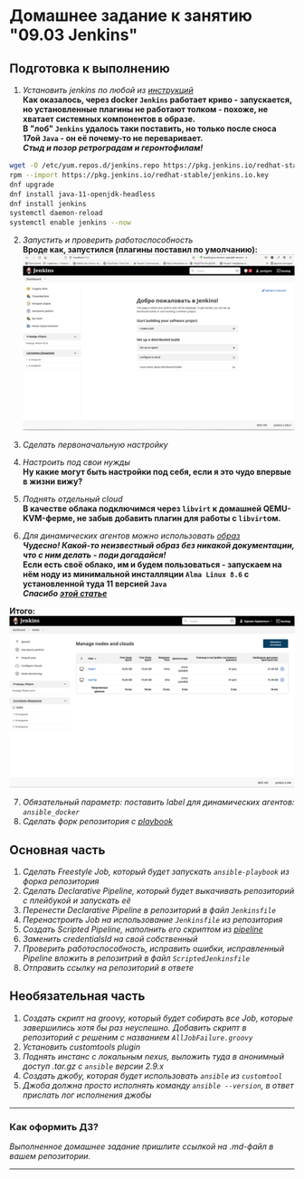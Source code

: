 # Домашнее задание к занятию "09.03 Jenkins"

## Подготовка к выполнению

1. *Установить jenkins по любой из [инструкций](https://www.jenkins.io/download/)*  
**Как оказалось, через docker `Jenkins` работает криво - запускается, но установленные плагины не работают толком - похоже, не хватает системных компонентов в образе.**  
**В "лоб" `Jenkins` удалось таки поставить, но только после сноса 17ой `Java` - он её почему-то не переваривает.**  
***Стыд и позор ретроградам и геронтофилам!***  
```bash
wget -O /etc/yum.repos.d/jenkins.repo https://pkg.jenkins.io/redhat-stable/jenkins.repo
rpm --import https://pkg.jenkins.io/redhat-stable/jenkins.io.key
dnf upgrade
dnf install java-11-openjdk-headless
dnf install jenkins
systemctl daemon-reload
systemctl enable jenkins --now
```

2. *Запустить и проверить работоспособность*  
**Вроде как, запустился (плагины поставил по умолчанию):**  
**![Картинка с запущенным Jenkins'ом](./pic/dz9_3_0_1.png)**

3. *Сделать первоначальную настройку*

4. *Настроить под свои нужды*  
**Ну какие могут быть настройки под себя, если я это чудо впервые в жизни вижу?**  

5. *Поднять отдельный cloud*  
**В качестве облака подключимся через `libvirt` к домашней QEMU-KVM-ферме, не забыв добавить плагин для работы с `libvirt`ом.**  

6. *Для динамических агентов можно использовать [образ](https://hub.docker.com/repository/docker/aragast/agent)*  
***Чудесно! Какой-то неизвестный образ без никакой документации, что с ним делать - поди догадайся!***  
**Если есть своё облако, им и будем пользоваться - запускаем на нём ноду из минимальной инсталляции `Alma Linux 8.6` с установленной туда 11 версией `Java`**  
***Спасибо [этой статье](https://acloudguru.com/blog/engineering/adding-a-jenkins-agent-node)***

**Итого:**  
**![Наш мастер-сервер и одна вспомогательная нода](./pic/dz9_3_0_2.png)**

7. *Обязательный параметр: поставить label для динамических агентов: `ansible_docker`*
8. *Сделать форк репозитория с [playbook](https://github.com/aragastmatb/example-playbook)*

## Основная часть

1. *Сделать Freestyle Job, который будет запускать `ansible-playbook` из форка репозитория*
2. *Сделать Declarative Pipeline, который будет выкачивать репозиторий с плейбукой и запускать её*
3. *Перенести Declarative Pipeline в репозиторий в файл `Jenkinsfile`*
4. *Перенастроить Job на использование `Jenkinsfile` из репозитория*
5. *Создать Scripted Pipeline, наполнить его скриптом из [pipeline](./pipeline)*
6. *Заменить credentialsId на свой собственный*
7. *Проверить работоспособность, исправить ошибки, исправленный Pipeline вложить в репозитрий в файл `ScriptedJenkinsfile`*
8. *Отправить ссылку на репозиторий в ответе*

## Необязательная часть

1. *Создать скрипт на groovy, который будет собирать все Job, которые завершились хотя бы раз неуспешно. Добавить скрипт в репозиторий с решеним с названием `AllJobFailure.groovy`*
2. *Установить customtools plugin*
3. *Поднять инстанс с локальным nexus, выложить туда в анонимный доступ  .tar.gz с `ansible`  версии 2.9.x*
4. *Создать джобу, которая будет использовать `ansible` из `customtool`*
5. *Джоба должна просто исполнять команду `ansible --version`, в ответ прислать лог исполнения джобы* 

---

### Как оформить ДЗ?

*Выполненное домашнее задание пришлите ссылкой на .md-файл в вашем репозитории.*

---
